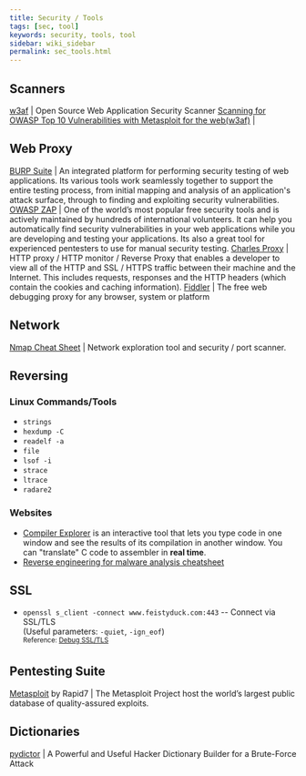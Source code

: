 ```yaml
---
title: Security / Tools
tags: [sec, tool]
keywords: security, tools, tool
sidebar: wiki_sidebar
permalink: sec_tools.html
---
```


## Scanners

[w3af](http://w3af.org/) | Open Source Web Application Security Scanner
[Scanning for OWASP Top 10 Vulnerabilities with Metasploit for the web(w3af)](https://gbhackers.com/scanning-owsap-top-10-vulnerabilities-metasploit-webw3af/) |

## Web Proxy

[BURP Suite](https://portswigger.net/burp) | An integrated platform for performing security testing of web applications. Its various tools work seamlessly together to support the entire testing process, from initial mapping and analysis of an application's attack surface, through to finding and exploiting security vulnerabilities.
[OWASP ZAP](https://www.owasp.org/index.php/OWASP_Zed_Attack_Proxy_Project) | One of the world’s most popular free security tools and is actively maintained by hundreds of international volunteers. It can help you automatically find security vulnerabilities in your web applications while you are developing and testing your applications. Its also a great tool for experienced pentesters to use for manual security testing.
[Charles Proxy](https://www.charlesproxy.com/) | HTTP proxy / HTTP monitor / Reverse Proxy that enables a developer to view all of the HTTP and SSL / HTTPS traffic between their machine and the Internet. This includes requests, responses and the HTTP headers (which contain the cookies and caching information).
[Fiddler](http://www.telerik.com/fiddler) | The free web debugging proxy for any browser, system or platform


## Network

[Nmap Cheat Sheet](https://www.stationx.net/nmap-cheat-sheet/) | Network exploration tool and security / port scanner.

## Reversing

### Linux Commands/Tools

* `strings`
* `hexdump -C`
* `readelf -a`
* `file`
* `lsof -i`
* `strace`
* `ltrace`
* `radare2`

### Websites

* [Compiler Explorer](https://godbolt.org/#) is an interactive tool that lets you type code in one window and see the results of its compilation in another window. You can "translate" C code to assembler in **real time**.
* [Reverse engineering for malware analysis cheatsheet](http://pax0r.com/staff/reverse.png)

## SSL
* `openssl s_client -connect www.feistyduck.com:443` -- Connect via SSL/TLS  
(Useful parameters: `-quiet`, `-ign_eof`)  
<sup>Reference: [Debug SSL/TLS](https://www.feistyduck.com/library/openssl-cookbook/online/ch-testing-with-openssl.html)</sup>

## Pentesting Suite

[Metasploit](https://www.metasploit.com/) by Rapid7 | The Metasploit Project host the world’s largest public database of quality-assured exploits.


## Dictionaries

[pydictor](http://www.kitploit.com/2017/08/pydictor-powerful-and-useful-hacker.html) | A Powerful and Useful Hacker Dictionary Builder for a Brute-Force Attack
